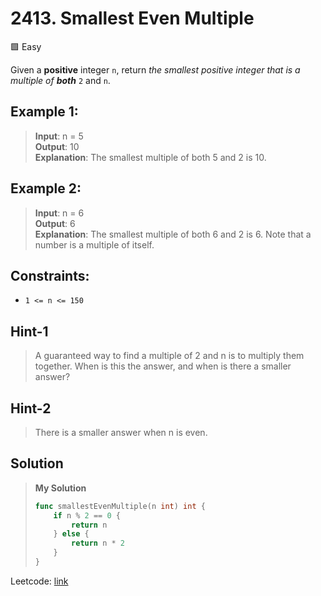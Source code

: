# 2413. Smallest Even Multiple
🟩 Easy

Given a **positive** integer `n`, return *the smallest positive integer that is a multiple of **both*** `2` and `n`.
 

## Example 1:

> **Input**: n = 5 \
> **Output**: 10 \
> **Explanation**: The smallest multiple of both 5 and 2 is 10.

## Example 2:

> **Input**: n = 6 \
> **Output**: 6 \
> **Explanation**: The smallest multiple of both 6 and 2 is 6. Note that a number is a multiple of itself.
 

## Constraints:

* `1 <= n <= 150`

## Hint-1
> A guaranteed way to find a multiple of 2 and n is to multiply them together. When is this the answer, and when is there a smaller answer?

## Hint-2
> There is a smaller answer when n is even.

## Solution
> **My Solution**
> ```go
> func smallestEvenMultiple(n int) int {
>     if n % 2 == 0 {
>         return n
>     } else {
>         return n * 2
>     }
> }
> ```

Leetcode: [link](https://leetcode.com/problems/smallest-even-multiple/description/)    